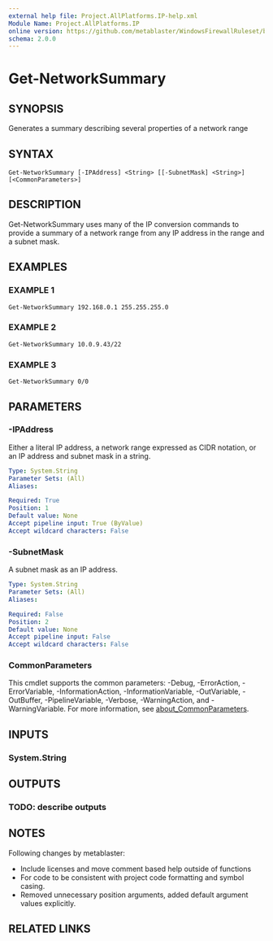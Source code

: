 ```yaml
---
external help file: Project.AllPlatforms.IP-help.xml
Module Name: Project.AllPlatforms.IP
online version: https://github.com/metablaster/WindowsFirewallRuleset/blob/develop/Modules/Project.AllPlatforms.IP/Help/en-US/Get-NetworkSummary.md
schema: 2.0.0
---
```


# Get-NetworkSummary

## SYNOPSIS
Generates a summary describing several properties of a network range

## SYNTAX

```
Get-NetworkSummary [-IPAddress] <String> [[-SubnetMask] <String>] [<CommonParameters>]
```

## DESCRIPTION
Get-NetworkSummary uses many of the IP conversion commands to provide a summary of a
network range from any IP address in the range and a subnet mask.

## EXAMPLES

### EXAMPLE 1
```
Get-NetworkSummary 192.168.0.1 255.255.255.0
```

### EXAMPLE 2
```
Get-NetworkSummary 10.0.9.43/22
```

### EXAMPLE 3
```
Get-NetworkSummary 0/0
```

## PARAMETERS

### -IPAddress
Either a literal IP address, a network range expressed as CIDR notation,
or an IP address and subnet mask in a string.

```yaml
Type: System.String
Parameter Sets: (All)
Aliases:

Required: True
Position: 1
Default value: None
Accept pipeline input: True (ByValue)
Accept wildcard characters: False
```

### -SubnetMask
A subnet mask as an IP address.

```yaml
Type: System.String
Parameter Sets: (All)
Aliases:

Required: False
Position: 2
Default value: None
Accept pipeline input: False
Accept wildcard characters: False
```

### CommonParameters
This cmdlet supports the common parameters: -Debug, -ErrorAction, -ErrorVariable, -InformationAction, -InformationVariable, -OutVariable, -OutBuffer, -PipelineVariable, -Verbose, -WarningAction, and -WarningVariable. For more information, see [about_CommonParameters](http://go.microsoft.com/fwlink/?LinkID=113216).

## INPUTS

### System.String
## OUTPUTS

### TODO: describe outputs
## NOTES
Following changes by metablaster:
- Include licenses and move comment based help outside of functions
- For code to be consistent with project code formatting and symbol casing.
- Removed unnecessary position arguments, added default argument values explicitly.

## RELATED LINKS
